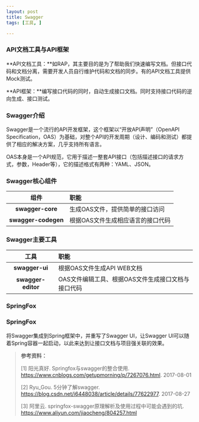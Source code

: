 ```yaml
---
layout: post
title: Swagger
tags: [工具, ]

---
```


### API文档工具与API框架
**API文档工具：**如RAP，其主要目的是为了帮助我们快速编写文档。但接口代码和文档分离，需要开发人员自行维护代码和文档的同步。有的API文档工具提供Mock测试。

**API框架：**编写接口代码的同时，自动生成接口文档。同时支持接口代码的逆向生成、接口测试。

### Swagger介绍
Swagger是一个流行的API开发框架，这个框架以“开放API声明”（OpenAPI Specification，OAS）为基础，对整个API的开发周期（设计、编码和测试）都提供了相应的解决方案，几乎支持所有语言。

OAS本身是一个API规范，它用于描述一整套API接口（包括描述接口的请求方式，参数，Header等），它的描述格式有两种：YAML、JSON。

### Swagger核心组件
| 组件 | 职能 |
| :------: | :------ |
| **swagger-core** | 生成OAS文件，提供简单的接口访问 |
| **swagger-codegen** | 根据OAS文件生成相应语言的接口代码 |

### Swagger主要工具
| 工具 | 职能 |
| :------: | :------ |
| **swagger-ui** | 根据OAS文件生成API WEB文档 |
| **swagger-editor** | OAS文件编辑工具、根据OAS文件生成接口文档与接口代码 |

### SpringFox
### SpringFox
将Swagger集成到Spring框架中，并重写了Swagger UI，让Swagger UI可以随着Spring容器一起启动，以此来达到让接口文档与项目强关联的效果。


> **参考资料：**
> 
> [1] 阳光真好. Springfox与swagger的整合使用. https://www.cnblogs.com/getupmorning/p/7267076.html. 2017-08-01
> 
> [2] Ryu_Gou. 5分钟了解swagger. https://blog.csdn.net/i6448038/article/details/77622977. 2017-08-27
>  
> [3] 阿里云. springfox-swagger原理解析及使用过程中可能会遇到的坑. https://www.aliyun.com/jiaocheng/804257.html